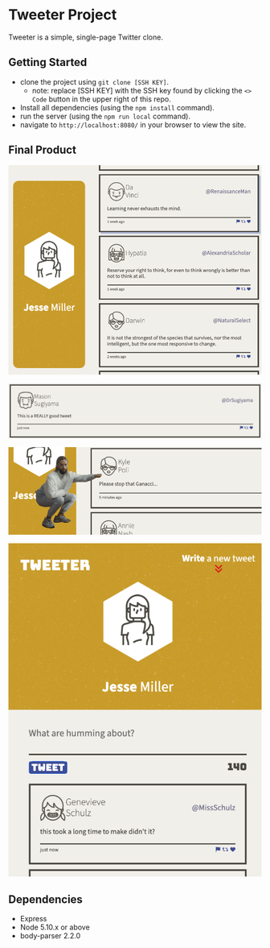 # Tweeter Project

Tweeter is a simple, single-page Twitter clone.

## Getting Started

- clone the project using `git clone [SSH KEY]`.
  - note: replace [SSH KEY] with the SSH key found by clicking the `<> Code` button in the upper right of this repo.
- Install all dependencies (using the `npm install` command).
- run the server (using the `npm run local` command).
- navigate to `http://localhost:8080/` in your browser to view the site.

## Final Product

!["Screenshot of tablet or desktop view"](https://github.com/Jesse-D-Miller/tweeter/blob/master/docs/tablet-desktop-view.png)

!["Screenshot of an example tweet"](https://github.com/Jesse-D-Miller/tweeter/blob/master/docs/tweet.png)

!["Screenshot of ganacci"](https://github.com/Jesse-D-Miller/tweeter/blob/master/docs/ganacci-punch.png)

!["Screenshot of mobile device view"](https://github.com/Jesse-D-Miller/tweeter/blob/master/docs/mobile-view.png)

## Dependencies

- Express
- Node 5.10.x or above
- body-parser 2.2.0
